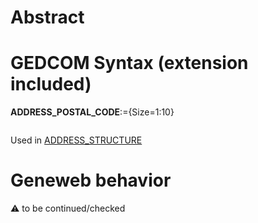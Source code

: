 ﻿# Abstract

# GEDCOM Syntax (extension included)

**ADDRESS_POSTAL_CODE**:={Size=1:10}
<pre>
</pre>
Used in <a href=Ged.ADDRESS_STRUCTURE>ADDRESS_STRUCTURE</a><br />

# Geneweb behavior


:warning: to be continued/checked

